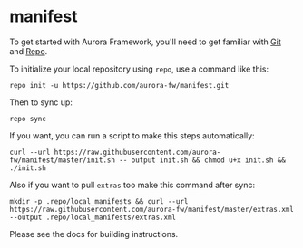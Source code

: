 # manifest

To get started with Aurora Framework, you'll need to get
familiar with [Git](https://git-scm.com/) and [Repo](https://source.android.com/source/using-repo.html).

To initialize your local repository using `repo`, use a command like this:

    repo init -u https://github.com/aurora-fw/manifest.git

Then to sync up:

    repo sync

If you want, you can run a script to make this steps automatically:

    curl --url https://raw.githubusercontent.com/aurora-fw/manifest/master/init.sh -- output init.sh && chmod u+x init.sh && ./init.sh

Also if you want to pull `extras` too make this command after sync:

    mkdir -p .repo/local_manifests && curl --url https://raw.githubusercontent.com/aurora-fw/manifest/master/extras.xml --output .repo/local_manifests/extras.xml

Please see the docs for building instructions.
